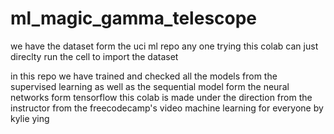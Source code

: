 # ml_magic_gamma_telescope
we have the dataset form the uci ml repo
any one trying this colab can just direclty run the cell to import the dataset

in this repo we have trained and checked all the models from the supervised learning as well as the sequential model form the neural networks form tensorflow
this colab is made under the direction from the instructor from the freecodecamp's video machine learning for everyone by kylie ying
